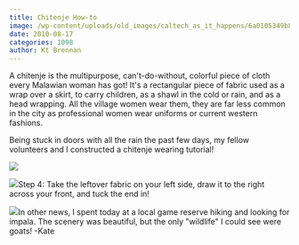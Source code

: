 ```yaml
---
title: Chitenje How-to
image: /wp-content/uploads/old_images/caltech_as_it_happens/6a0105349b8251970b0133f313f4b6970b.jpg
date: 2010-08-17
categories: 1098
author: Kt Brennan
---
```



A chitenje is the multipurpose, can't-do-without, colorful piece of cloth every Malawian woman has got!
It's a rectangular piece of fabric used as a wrap over a skirt, to carry children, as a shawl in the cold or rain, and as a head wrapping. All the village women wear them, they are far less common in the city as professional women wear uniforms or current western fashions.

Being stuck in doors with all the rain the past few days, my fellow volunteers and I constructed a chitenje wearing tutorial!


![](/old_images/caltech_as_it_happens/6a0105349b8251970b0133f313f8cc970b.jpg)

![](/old_images/caltech_as_it_happens/6a0105349b8251970b01348638a86a970c.jpg)Step 4: Take the leftover fabric on your left side, draw it to the right across your front, and tuck the end in!


![](/old_images/caltech_as_it_happens/6a0105349b8251970b01348638ab3f970c.jpg)In other news, I spent today at a local game reserve hiking and looking for impala. The scenery was beautiful, but the only "wildlife" I could see were goats! 
-Kate
